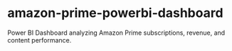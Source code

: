 # amazon-prime-powerbi-dashboard
Power BI Dashboard analyzing Amazon Prime subscriptions, revenue, and content performance.
